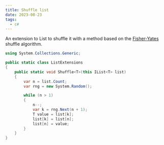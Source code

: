 ```yaml
---
title: Shuffle list
date: 2023-08-23
tags:
  - c#
---
```


An extension to List to shuffle it with a method based on the [Fisher-Yates](https://en.wikipedia.org/wiki/Fisher%E2%80%93Yates_shuffle) shuffle algorithm.

```csharp
using System.Collections.Generic;

public static class ListExtensions
{
    public static void Shuffle<T>(this IList<T> list)
    {
        var n = list.Count;
        var rng = new System.Random();

        while (n > 1)
        {
            n--;
            var k = rng.Next(n + 1);
            T value = list[k];
            list[k] = list[n];
            list[n] = value;
        }
    }
}
```
